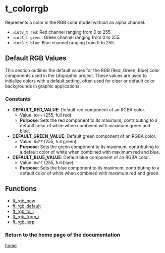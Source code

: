 # t_colorrgb
Represents a color in the RGB color model without an alpha channel.

- `uint8_t red`: Red channel ranging from 0 to 255.
- `uint8_t green`: Green channel ranging from 0 to 255.
- `uint8_t blue`: Blue channel ranging from 0 to 255.

## Default RGB Values
This section outlines the default values for the RGB (Red, Green, Blue) color components used in the Libgraphic project. These values are used to initialize colors with a default setting, often used for clear or default color backgrounds in graphic applications.

### Constants
- **DEFAULT_RED_VALUE**: Default red component of an RGBA color.
  - Value: `0xFF` (255, full red)
  - **Purpose**: Sets the red component to its maximum, contributing to a default color of white when combined with maximum green and blue.
- **DEFAULT_GREEN_VALUE**: Default green component of an RGBA color.
  - Value: `0xFF` (255, full green)
  - **Purpose**: Sets the green component to its maximum, contributing to a default color of white when combined with maximum red and blue.
- **DEFAULT_BLUE_VALUE**: Default blue component of an RGBA color.
  - Value: `0xFF` (255, full blue)
  - **Purpose**: Sets the blue component to its maximum, contributing to a default color of white when combined with maximum red and green.

## Functions

- [ft_rgb_new](./ft_rgb_new.md)
- [ft_rgb_default](./ft_rgb_default.md)
- [ft_rgb_to_i](./ft_rgb_to_i.md)
- [ft_rgb_from_i](./ft_rgb_from_i.md)
- [ft_rgb_lerp](./ft_rgb_lerp.md)

### Return to the home page of the documentation
[home](../home.md)